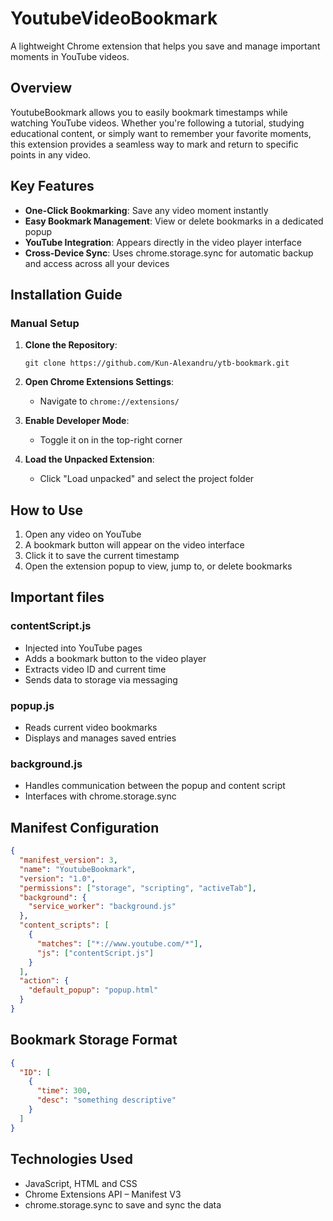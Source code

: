 # YoutubeVideoBookmark

A lightweight Chrome extension that helps you save and manage important moments in YouTube videos.

## Overview

YoutubeBookmark allows you to easily bookmark timestamps while watching YouTube videos. Whether you're following a tutorial, studying educational content, or simply want to remember your favorite moments, this extension provides a seamless way to mark and return to specific points in any video.

## Key Features

- **One-Click Bookmarking**: Save any video moment instantly
- **Easy Bookmark Management**: View or delete bookmarks in a dedicated popup
- **YouTube Integration**: Appears directly in the video player interface
- **Cross-Device Sync**: Uses chrome.storage.sync for automatic backup and access across all your devices

## Installation Guide

### Manual Setup

1. **Clone the Repository**:
   ```
   git clone https://github.com/Kun-Alexandru/ytb-bookmark.git
   ```

2. **Open Chrome Extensions Settings**:
   - Navigate to `chrome://extensions/`

3. **Enable Developer Mode**:
   - Toggle it on in the top-right corner

4. **Load the Unpacked Extension**:
   - Click "Load unpacked" and select the project folder

## How to Use

1. Open any video on YouTube
2. A bookmark button will appear on the video interface
3. Click it to save the current timestamp
4. Open the extension popup to view, jump to, or delete bookmarks

## Important files

### contentScript.js
- Injected into YouTube pages
- Adds a bookmark button to the video player
- Extracts video ID and current time
- Sends data to storage via messaging

### popup.js
- Reads current video bookmarks
- Displays and manages saved entries

### background.js
- Handles communication between the popup and content script
- Interfaces with chrome.storage.sync

## Manifest Configuration

```json
{
  "manifest_version": 3,
  "name": "YoutubeBookmark",
  "version": "1.0",
  "permissions": ["storage", "scripting", "activeTab"],
  "background": {
    "service_worker": "background.js"
  },
  "content_scripts": [
    {
      "matches": ["*://www.youtube.com/*"],
      "js": ["contentScript.js"]
    }
  ],
  "action": {
    "default_popup": "popup.html"
  }
}
```

## Bookmark Storage Format

```json
{
  "ID": [
    {
      "time": 300,
      "desc": "something descriptive"
    }
  ]
}
```

## Technologies Used

- JavaScript, HTML and CSS
- Chrome Extensions API – Manifest V3
- chrome.storage.sync to save and sync the data
